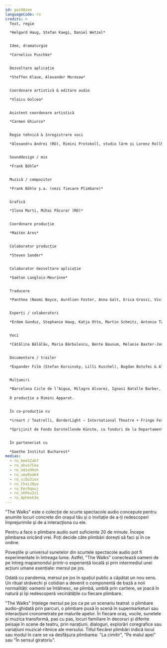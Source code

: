 ```yaml
---
id: gai9Azee
languageCode: ro
credits: >
  Text, regie

  *Helgard Haug, Stefan Kaegi, Daniel Wetzel*


  Idee, dramaturgie

  *Cornelius Puschke*


  Dezvoltare aplicație

  *Steffen Klaue, Alexander Morosow*


  Coordonare artistică & editare audio

  *Vlaicu Golcea*


  Asistent coordonare artistică

  *Carmen Ghiurco*


  Regie tehnică & înregistrare voci

  *Alexandru Andrei (RO), Rimini Protokoll, studio lärm și Lorenz Rollhäuser*


  Sounddesign / mix

  *Frank Böhle*


  Muzică / compozitor

  *Frank Böhle ș.a. (vezi fiecare Plimbare)*


  Grafică

  *Ilona Marti, Mihai Păcurar (RO)*


  Coordonare producție

  *Maitén Arns*


  Colaborator producție

  *Steven Sander*


  Colaborator dezvoltare aplicație

  *Gaétan Langlois-Meurinne*


  Traducere

  *Panthea (Naomi Boyce, Aurélien Foster, Anna Galt, Erica Grossi, Vivian Ia, Adrien Leroux, Lianna Mark, Samuel Petit, Yanik Riedo, Lorenzo de Sabbata), Ondine Cristina Dascălița & Adina Olaru (RO)*


  Experți / colaboratori

  *Erdem Gunduz, Stephanie Haug, Katja Otto, Martin Schmitz, Antonio Tagliarini*


  Voci

  *Cătălina Bălălău, Maria Bărbulescu, Bente Bausum, Melanie Baxter-Jones, Vlad Bîrzanu, Rosario Bona, Lena Bruun Bondeson, Lène Calvez, Nicholas Cațianis, Maïmouna Coulibaly, Luisa Devins, Paul Dunca/Paula Dunker, Noa Eleodori, Paolo Eleodori, Carmen Ghiurco, Margot Gödrös, Melissa Holroyd, Christiane Hommelsheim, Stéphane Hugel, Timur Isik, Mmakgosi Kgabi, Lara Körte, Koffi Kra, Alexandra Lauck, Max Lechat, Nicoleta Lefter, Joshua Lerner, Daniela Lucato, Georgia Măciuceanu, Steve Mekoudja, Conrad Mericoffer, Mela Mihai, Lara-Sophie Milagro, Gabriela Pîrlițeanu, Alina Rotaru, Silvia Sassetti, Simonetta Solder, Kamran Sorusch, Antonio Tagliarini, Lucie Zelger*


  Documentare / trailer

  *Expander Film (Stefan Korsinsky, Lilli Kuschel), Bogdan Botofei & Alina Calotă (RO)*


  Mulțumiri

  *Barcelona Cicle de l’Aigua, Milagro Alvarez, Ignasi Batalle Barber, Aljoscha Begrich, Andreas Fischbach, Jannis Grimm (Institut für Protest und Bewegungsforschung), Ant Hampton, Lilli Kuschel, Jan Meuel, Barbara Morgenstern, Ricardo Sarmiento, Hilla Steiner, Enric Tello, Valentin Wetzel, SA, Gustavo Ramon Wilhelmi*
   
  O producție a Rimini Apparat.


  În co-producție cu

  *creart / Teatrelli, BorderLight – International Theatre + Fringe Festival Cleveland, European Forum Alpbach, Fondazione Armonie d’Arte, HAU – Hebbel am Ufer, Hellerau – Europäisches Zentrum der Künste, Internationales Sommerfestival Kampnagel, Zona K, Festival PERSPECTIVES.*

  *Sprijinit de Fonds Darstellende Künste, cu fonduri de la Departamentul Guvernamental Federal pentru Cultură și Mass-Media, platforma Kulturpolitische Gesellschaft e.V. și Departamentul pentru Cultură și Europa al Senatului.*


  În parteneriat cu

  *Goethe Institut Bucharest*
medias:
  - ro_bee5Zah7
  - ro_ahvo7Cee
  - ro_Udie9hoh
  - ro_uma9ooK4
  - ro_siQu3iex
  - ro_ChaiJ0yo
  - ro_Eer0quuj
  - ro_ohPeu2zi
  - ro_Apheek3e
---
```

"The Walks" este o colecție de scurte spectacole audio concepute pentru anumite locuri concrete din orașul tău și o invitație de a-ți redescoperi împrejurimile și de a interacționa cu ele. 

Pentru a face o plimbare audio sunt suficiente 20 de minute. Începe plimbarea oricând vrei. Poți decide câte plimbări dorești să faci și în ce ordine.

Poveștile și universul sunetelor din scurtele spectacole audio pot fi experimentate în întreaga lume. Astfel, "The Walks" conectează oameni de pe întreg mapamondul printr-o experiență locală și prin intermediul unei acțiuni umane esențiale: mersul pe jos.

Odată cu pandemia, mersul pe jos în spațiul public a căpătat un nou sens. Un ritual străvechi și cotidian a devenit o componentă de bază a noii normalități: oamenii se întâlnesc, se plimbă, umblă prin cartiere, se joacă în natură și își redescoperă vecinătățile cu fiecare plimbare.

"The Walks" înțelege mersul pe jos ca pe un scenariu teatral: o plimbare audio-ghidată prin parcuri, o plimbare pusă în scenă în supermarketuri sau interacțiuni cronometrate pe malurile apelor. În fiecare oraș, vocile, sunetele și muzica transformă, pas cu pas, locuri familiare în decoruri și diferite peisaje în scene de teatru, prin narațiuni, dialoguri, explorări coregrafice sau variațiuni muzical-ritmice ale mersului. Titlul fiecărei plimbări indică locul sau modul în care se va desfășura plimbarea: "La cimitir", "Pe malul apei" sau "În sensul giratoriu".